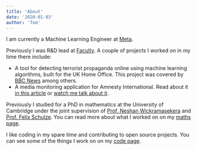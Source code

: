 ```yaml
---
title: 'About'
date: '2020-01-03'
author: 'Tom'
---
```


I am currently a Machine Learning Engineer at [Meta][meta].

Previously I was R&D lead at [Faculty][faculty]. A couple of projects I worked
on in my time there include:

- A tool for detecting terrorist propaganda online using machine learning
  algorithms, built for the UK Home Office. This project was covered by
  [BBC News][blackflag-article] among others.
- A media monitoring application for Amnesty International. Read about it
  [in this article][amnesty-article] or [watch me talk about it][demo-day].

Previously I studied for a PhD in mathematics at the University of Cambridge
under the joint supervision of [Prof. Neshan Wickramasekera][neshan-homepage]
and [Prof. Felix Schulze][felix-homepage]. You can read more about what I worked
on on my [maths page](/maths).

I like coding in my spare time and contributing to open source projects. You can
see some of the things I work on on my [code page](/code).

[meta]: https://about.facebook.com/
[faculty]: https://faculty.ai
[blackflag-article]: https://www.bbc.co.uk/news/technology-43037899

<!-- prettier-ignore -->
[amnesty-article]: https://www.cio.com/article/198145/amnesty-international-cio-john-gillespie-using-data-science-to-track-press-and-media-monitoring.html
[demo-day]: https://www.youtube.com/watch?v=8aZdJwY79OE
[neshan-homepage]: https://www.dpmms.cam.ac.uk/person/ngw24
[felix-homepage]: https://felixschulze.eu/
